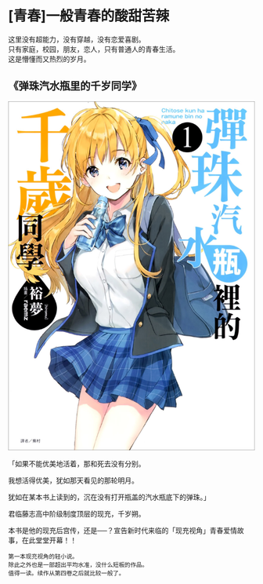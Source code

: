 # [青春]一般青春的酸甜苦辣

这里没有超能力，没有穿越，没有恋爱喜剧。  
只有家庭，校园，朋友，恋人，只有普通人的青春生活。  
这是懵懂而又热烈的岁月。

## 《弹珠汽水瓶里的千岁同学》

![弹珠汽水瓶里的千岁同学_封面](img/弹珠汽水瓶里的千岁同学_封面.jpg)

「如果不能优美地活着，那和死去没有分别。

我想活得优美，犹如那天看见的那轮明月。

犹如在某本书上读到的，沉在没有打开瓶盖的汽水瓶底下的弹珠。」

君临藤志高中阶级制度顶层的现充，千岁朔。

本书是他的现充后宫传，还是──？宣告新时代来临的「现充视角」青春爱情故事，在此堂堂开幕！！

```
第一本现充视角的轻小说。  
除此之外也是一部超出平均水准，没什么短板的作品。 
值得一读。续作从第四卷之后就比较一般了。
```